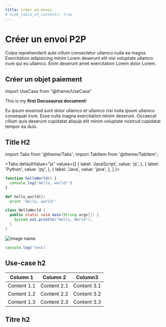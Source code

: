 ```yaml
---
title: Créer un envoi
# hide_table_of_contents: true
---
```


# Créer un envoi P2P

Culpa reprehenderit aute cillum consectetur ullamco nulla ea magna. Exercitation adipisicing minim Lorem deserunt elit nisi voluptate ullamco irure qui eu ullamco. Enim deserunt amet exercitation Lorem dolor Lorem.

## Créer un objet paiement

import UseCase from "@theme/UseCase"

<UseCase>

This is my **first Docusaurus document**!

Eu ipsum eiusmod sunt dolor ullamco et ullamco nisi nulla ipsum ullamco consequat irure. Esse nulla magna exercitation minim deserunt. Occaecat cillum quis deserunt cupidatat aliquip elit minim voluptate nostrud cupidatat tempor ea duis.

</UseCase>

## Title H2

import Tabs from '@theme/Tabs';
import TabItem from '@theme/TabItem';

<Tabs
defaultValue="js"
values={[
{ label: 'JavaScript', value: 'js', },
{ label: 'Python', value: 'py', },
{ label: 'Java', value: 'java', },
]
}>
<TabItem value="js">

```js
function helloWorld() {
  console.log('Hello, world!')
}
```

</TabItem>
<TabItem value="py">

```py
def hello_world():
  print 'Hello, world!'
```

</TabItem>
<TabItem value="java">

```java
class HelloWorld {
  public static void main(String args[]) {
    System.out.println("Hello, World");
  }
}
```

</TabItem>
</Tabs>

![image name](/img/docusaurus.png)

```jsx
console.log('test)
```

## Use-case h2

| Column 1    | Column 2    | Column3     |
| ----------- | ----------- | ----------- |
| Content 1.1 | Content 2.1 | Content 3.1 |
| Content 1.2 | Content 2.2 | Content 3.2 |
| Content 1.3 | Content 2.3 | Content 3.3 |

## Titre h2
